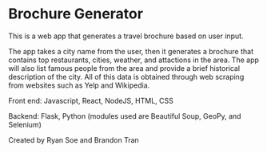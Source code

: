 # Brochure Generator

This is a web app that generates a travel brochure based on user input.

The app takes a city name from the user, then it generates a brochure that contains top restaurants, cities, weather, and attactions in the area. The app will also list famous people from the area and provide a brief historical description of the city. All of this data is obtained through web scraping from websites such as Yelp and Wikipedia.

Front end: Javascript, React, NodeJS, HTML, CSS

Backend: Flask, Python (modules used are Beautiful Soup, GeoPy, and Selenium)

Created by Ryan Soe and Brandon Tran
